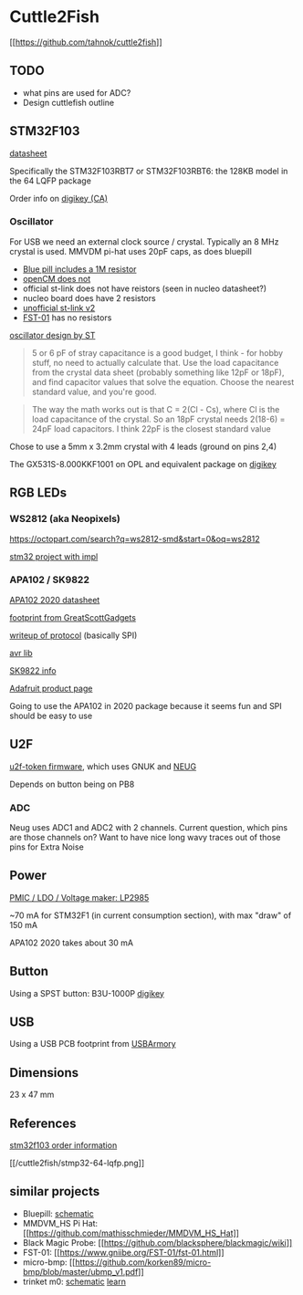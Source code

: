 # Cuttle2Fish

[[https://github.com/tahnok/cuttle2fish]]

## TODO

 - what pins are used for ADC?
 - Design cuttlefish outline

## STM32F103

[datasheet](/cuttle2fish/stm32f103c8.pdf)

Specifically the STM32F103RBT7 or STM32F103RBT6: the 128KB model in the 64 LQFP package

Order info on [digikey (CA)](https://www.digikey.ca/product-detail/en/stmicroelectronics/STM32F103RBT7/497-11526-ND/2035337)

### Oscillator

For USB we need an external clock source / crystal. Typically an 8 MHz crystal is used. MMVDM pi-hat uses 20pF caps, as does bluepill

 - [Blue pill includes a 1M resistor](https://wiki.stm32duino.com/images/c/c1/Vcc-gnd.com-STM32F103C8-schematic.pdf)
 - [openCM does not](http://support.robotis.com/en/baggage_files/opencm/opencm904_rev_10_final_schematic.pdf)
 - official st-link does not have reistors (seen in nucleo datasheet?)
 - nucleo board does have 2 resistors
 - [unofficial st-link v2](http://www.micromouseonline.com/wp/wp-content/uploads/2014/01/mini-st-link-v2.png)
 - [FST-01](https://www.gniibe.org/images/FST-01/Fst-01-schematic.png) has no resistors

[oscillator design by ST](https://www.st.com/content/ccc/resource/technical/document/application_note/c6/eb/5e/11/e3/69/43/eb/CD00221665.pdf/files/CD00221665.pdf/jcr:content/translations/en.CD00221665.pdf)

> 5 or 6 pF of stray capacitance is a good budget, I think - for hobby stuff, no need to actually calculate that. Use the load capacitance from the crystal data sheet (probably something like 12pF or 18pF), and find capacitor values that solve the equation. Choose the nearest standard value, and you're good.

> The way the math works out is that C = 2(Cl - Cs), where Cl is the load capacitance of the crystal. So an 18pF crystal needs 2(18-6) = 24pF load capacitors. I think 22pF is the closest standard value

Chose to use a 5mm x 3.2mm crystal with 4 leads (ground on pins 2,4)

The GX531S-8.000KKF1001 on OPL and equivalent package on [digikey](https://www.digikey.ca/product-detail/en/ecs-inc/ECS-80-10-30B-CWN-TR/XC2708TR-ND/8023325)

## RGB LEDs

### WS2812 (aka Neopixels)

https://octopart.com/search?q=ws2812-smd&start=0&oq=ws2812

[stm32 project with impl](https://github.com/hwhw/stm32-projects)

### APA102 / SK9822

[APA102 2020 datasheet](http://www.led-color.com/upload/201604/APA102-2020%20SMD%20LED.pdf)

[footprint from GreatScottGadgets](https://github.com/greatscottgadgets/gsg-kicad-lib/blob/master/gsg-modules.pretty/APA102-2020.kicad_mod)

[writeup of protocol](https://cpldcpu.wordpress.com/2014/08/27/apa102/) (basically SPI)

[avr lib](https://github.com/cpldcpu/light_ws2812/tree/master/light_apa102_AVR)

[SK9822 info](https://cpldcpu.wordpress.com/2016/12/13/sk9822-a-clone-of-the-apa102/)

[Adafruit product page](https://www.adafruit.com/product/3341)

Going to use the APA102 in 2020 package because it seems fun and SPI should be easy to use

## U2F

[u2f-token firmware](https://github.com/gl-sergei/u2f-token), which uses GNUK and [NEUG](https://www.gniibe.org/memo/development/gnuk/rng/neug.html)

Depends on button being on PB8

### ADC

Neug uses ADC1 and ADC2 with 2 channels. Current question, which pins are those channels on? Want to have nice long wavy traces out of those pins for Extra Noise

## Power

[PMIC / LDO / Voltage maker: LP2985](https://www.digikey.ca/product-detail/en/texas-instruments/LP2985-33DBVR/296-18476-1-ND/809911)

~70 mA for STM32F1 (in current consumption section), with max "draw" of 150 mA

APA102 2020 takes about 30 mA

## Button

Using a SPST button: B3U-1000P [digikey](https://www.digikey.ca/product-detail/en/omron-electronics-inc-emc-div/B3U-1000P/SW1020CT-ND/1534357)

## USB

Using a USB PCB footprint from [USBArmory](https://github.com/inversepath/usbarmory)

## Dimensions

23 x 47 mm

## References

[stm32f103 order information](https://i.imgur.com/LTHdG1Q.png)

[[/cuttle2fish/stmp32-64-lqfp.png]]

## similar projects

 - Bluepill: [schematic](https://wiki.stm32duino.com/images/c/c1/Vcc-gnd.com-STM32F103C8-schematic.pdf)
 - MMDVM_HS Pi Hat: [[https://github.com/mathisschmieder/MMDVM_HS_Hat]]
 - Black Magic Probe: [[https://github.com/blacksphere/blackmagic/wiki]]
 - FST-01: [[https://www.gniibe.org/FST-01/fst-01.html]]
 - micro-bmp: [[https://github.com/korken89/micro-bmp/blob/master/ubmp_v1.pdf]]
 - trinket m0: [schematic](https://cdn-learn.adafruit.com/assets/assets/000/045/723/original/adafruit_products_schem.png?1503525048) [learn](https://learn.adafruit.com/adafruit-trinket-m0-circuitpython-arduino/downloads)


